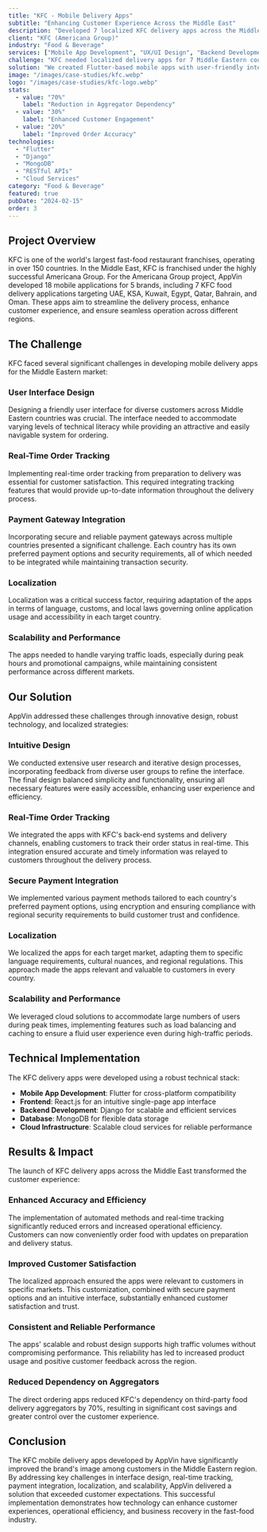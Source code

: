 ```yaml
---
title: "KFC - Mobile Delivery Apps"
subtitle: "Enhancing Customer Experience Across the Middle East"
description: "Developed 7 localized KFC delivery apps across the Middle East, achieving 70% reduction in aggregator app dependency and significantly improving customer engagement."
client: "KFC (Americana Group)"
industry: "Food & Beverage"
services: ["Mobile App Development", "UX/UI Design", "Backend Development"]
challenge: "KFC needed localized delivery apps for 7 Middle Eastern countries with intuitive design, real-time tracking, secure payment integration, and high scalability during peak hours."
solution: "We created Flutter-based mobile apps with user-friendly interfaces, real-time order tracking, secure payment gateways, localized features, and cloud-based infrastructure for scalability."
image: "/images/case-studies/kfc.webp"
logo: "/images/case-studies/kfc-logo.webp"
stats:
  - value: "70%"
    label: "Reduction in Aggregator Dependency"
  - value: "30%"
    label: "Enhanced Customer Engagement"
  - value: "20%"
    label: "Improved Order Accuracy"
technologies:
  - "Flutter"
  - "Django"
  - "MongoDB"
  - "RESTful APIs"
  - "Cloud Services"
category: "Food & Beverage"
featured: true
pubDate: "2024-02-15"
order: 3
---
```


## Project Overview

KFC is one of the world's largest fast-food restaurant franchises, operating in over 150 countries. In the Middle East, KFC is franchised under the highly successful Americana Group. For the Americana Group project, AppVin developed 18 mobile applications for 5 brands, including 7 KFC food delivery applications targeting UAE, KSA, Kuwait, Egypt, Qatar, Bahrain, and Oman. These apps aim to streamline the delivery process, enhance customer experience, and ensure seamless operation across different regions.

## The Challenge

KFC faced several significant challenges in developing mobile delivery apps for the Middle Eastern market:

### User Interface Design

Designing a friendly user interface for diverse customers across Middle Eastern countries was crucial. The interface needed to accommodate varying levels of technical literacy while providing an attractive and easily navigable system for ordering.

### Real-Time Order Tracking

Implementing real-time order tracking from preparation to delivery was essential for customer satisfaction. This required integrating tracking features that would provide up-to-date information throughout the delivery process.

### Payment Gateway Integration

Incorporating secure and reliable payment gateways across multiple countries presented a significant challenge. Each country has its own preferred payment options and security requirements, all of which needed to be integrated while maintaining transaction security.

### Localization

Localization was a critical success factor, requiring adaptation of the apps in terms of language, customs, and local laws governing online application usage and accessibility in each target country.

### Scalability and Performance

The apps needed to handle varying traffic loads, especially during peak hours and promotional campaigns, while maintaining consistent performance across different markets.

## Our Solution

AppVin addressed these challenges through innovative design, robust technology, and localized strategies:

### Intuitive Design

We conducted extensive user research and iterative design processes, incorporating feedback from diverse user groups to refine the interface. The final design balanced simplicity and functionality, ensuring all necessary features were easily accessible, enhancing user experience and efficiency.

### Real-Time Order Tracking

We integrated the apps with KFC's back-end systems and delivery channels, enabling customers to track their order status in real-time. This integration ensured accurate and timely information was relayed to customers throughout the delivery process.

### Secure Payment Integration

We implemented various payment methods tailored to each country's preferred payment options, using encryption and ensuring compliance with regional security requirements to build customer trust and confidence.

### Localization

We localized the apps for each target market, adapting them to specific language requirements, cultural nuances, and regional regulations. This approach made the apps relevant and valuable to customers in every country.

### Scalability and Performance

We leveraged cloud solutions to accommodate large numbers of users during peak times, implementing features such as load balancing and caching to ensure a fluid user experience even during high-traffic periods.

## Technical Implementation

The KFC delivery apps were developed using a robust technical stack:

- **Mobile App Development**: Flutter for cross-platform compatibility
- **Frontend**: React.js for an intuitive single-page app interface
- **Backend Development**: Django for scalable and efficient services
- **Database**: MongoDB for flexible data storage
- **Cloud Infrastructure**: Scalable cloud services for reliable performance

## Results & Impact

The launch of KFC delivery apps across the Middle East transformed the customer experience:

### Enhanced Accuracy and Efficiency

The implementation of automated methods and real-time tracking significantly reduced errors and increased operational efficiency. Customers can now conveniently order food with updates on preparation and delivery status.

### Improved Customer Satisfaction

The localized approach ensured the apps were relevant to customers in specific markets. This customization, combined with secure payment options and an intuitive interface, substantially enhanced customer satisfaction and trust.

### Consistent and Reliable Performance

The apps' scalable and robust design supports high traffic volumes without compromising performance. This reliability has led to increased product usage and positive customer feedback across the region.

### Reduced Dependency on Aggregators

The direct ordering apps reduced KFC's dependency on third-party food delivery aggregators by 70%, resulting in significant cost savings and greater control over the customer experience.

## Conclusion

The KFC mobile delivery apps developed by AppVin have significantly improved the brand's image among customers in the Middle Eastern region. By addressing key challenges in interface design, real-time tracking, payment integration, localization, and scalability, AppVin delivered a solution that exceeded customer expectations. This successful implementation demonstrates how technology can enhance customer experiences, operational efficiency, and business recovery in the fast-food industry.
